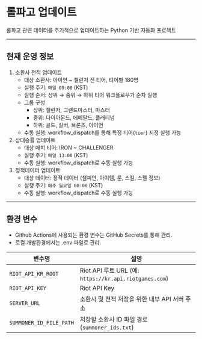 # 롤파고 업데이트

롤파고 관련 데이터를 주기적으로 업데이트하는 Python 기반 자동화 프로젝트

---

## 현재 운영 정보
1. 소환사 전적 업데이트
    - 대상 소환사: 아이언 ~ 챌린저 전 티어, 티어별 180명
    - 실행 주기: `매일 09:00` (KST)
    - 실행 순서: 상위 → 중위 → 하위 티어 워크플로우가 순차 실행
    - 그룹 구성
        - 상위: 챌린저, 그랜드마스터, 마스터
        - 중위: 다이아몬드, 에메랄드, 플래티넘
        - 하위: 골드, 실버, 브론즈, 아이언
    - 수동 실행: workflow_dispatch를 통해 특정 티어(`tier`) 지정 실행 가능
2. 상대승률 업데이트
    - 대상 매치 티어: IRON ~ CHALLENGER
    - 실행 주기: `매일 13:00` (KST)
    - 수동 실행: workflow_dispatch로 수동 실행 가능
3. 정적데이터 업데이트
    - 대상 데이터: 정적 데이터 (챔피언, 아이템, 룬, 스킬, 스펠 정보)
    - 실행 주기: `매주 월요일 00:00` (KST)
    - 수동 실행: workflow_dispatch로 수동 실행 가능

---

##  환경 변수

- Github Actions에 사용되는 환경 변수는 GitHub Secrets를 통해 관리.
- 로컬 개발환경에서는 .env 파일로 관리.

| 변수명                  | 설명                                                   |
| ----------------------- | ------------------------------------------------------ |
| `RIOT_API_KR_ROOT`      | Riot API 루트 URL (예: `https://kr.api.riotgames.com`) |
| `RIOT_API_KEY`          | Riot API Key                                           |
| `SERVER_URL`            | 소환사 및 전적 저장을 위한 내부 API 서버 주소          |
| `SUMMONER_ID_FILE_PATH` | 저장할 소환사 ID 파일 경로 (`summoner_ids.txt`)        |
